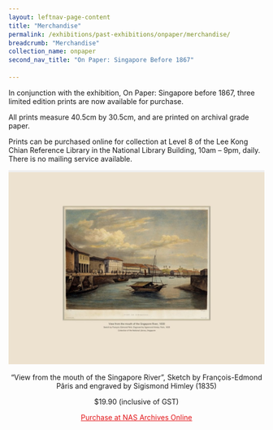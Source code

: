 ```yaml
---
layout: leftnav-page-content
title: "Merchandise"
permalink: /exhibitions/past-exhibitions/onpaper/merchandise/
breadcrumb: "Merchandise"
collection_name: onpaper
second_nav_title: "On Paper: Singapore Before 1867"

---
```


<p>In conjunction with the exhibition, On Paper: Singapore before 1867, three limited edition prints are now available for purchase.</p>

<p>All prints measure 40.5cm by 30.5cm, and are printed on archival grade paper.</p>

<p>Prints can be purchased online for collection at Level 8 of the Lee Kong Chian Reference Library in the National Library Building, 10am – 9pm, daily. There is no mailing service available.</p>

<section class="sgds-section-break">
<div class="sgds-container padding--lg">
    <div class="row">
        <div class="col is-12" style="padding: 2px 0; background-color: #efefef;">
        </div>
    </div>
</div>
</section>

<center>
<img src="/images/event-images/onpaper/On-Paper-merchandise-view-from-the-mouth-of-the-singapore-river.jpg/" alt="“View from the mouth of the Singapore River”, Sketch by François-Edmond Pâris and engraved by Sigismond Himley (1835)">

<p>“View from the mouth of the Singapore River”, Sketch by François-Edmond Pâris and engraved by Sigismond Himley (1835)</p>
<p>$19.90 (inclusive of GST)</p>

<a href="https://www.nas.gov.sg/archivesonline/photographs/record-details/3b3dc317-2174-11ea-a1ea-001a4a5ba61b" style="color:#E21216;"><p>Purchase at NAS Archives Online</p></a>
    
</center>